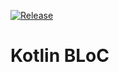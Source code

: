 [![Release](https://jitpack.io/v/MewsSystems/kotlin-bloc.svg)](https://jitpack.io/#MewsSystems/kotlin-bloc)

# Kotlin BLoC
